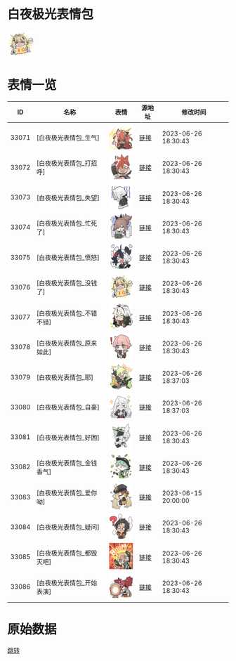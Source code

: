 # 白夜极光表情包

<img src="./cover.png" height="60" alt="cover" />

# 表情一览

|ID|名称|表情|源地址|修改时间|
|----|----|----|----|----|
|33071|[白夜极光表情包_生气]|<img src="./pic/033071_%5B白夜极光表情包_生气%5D.png" height="60" alt="生气"/>|[链接](https://i0.hdslb.com/bfs/garb/item/9141fb5ad6a02eb711ca2d10644d4576cca7e308.png)|2023-06-26 18:30:43|
|33072|[白夜极光表情包_打招呼]|<img src="./pic/033072_%5B白夜极光表情包_打招呼%5D.png" height="60" alt="打招呼"/>|[链接](https://i0.hdslb.com/bfs/garb/item/f20b83c2e4225ba54fe5bb648ac5fc141a7e8fce.png)|2023-06-26 18:30:43|
|33073|[白夜极光表情包_失望]|<img src="./pic/033073_%5B白夜极光表情包_失望%5D.png" height="60" alt="失望"/>|[链接](https://i0.hdslb.com/bfs/garb/item/eb7f26b9fad54e68ead8671cbf648cfb9e46790b.png)|2023-06-26 18:30:43|
|33074|[白夜极光表情包_忙死了]|<img src="./pic/033074_%5B白夜极光表情包_忙死了%5D.png" height="60" alt="忙死了"/>|[链接](https://i0.hdslb.com/bfs/garb/item/75359d0497008742c25a82a6504c9c8ed0ca7d70.png)|2023-06-26 18:30:43|
|33075|[白夜极光表情包_愤怒]|<img src="./pic/033075_%5B白夜极光表情包_愤怒%5D.png" height="60" alt="愤怒"/>|[链接](https://i0.hdslb.com/bfs/garb/item/04f83740add12c8b06f032d98f963b757c34f11b.png)|2023-06-26 18:30:43|
|33076|[白夜极光表情包_没钱了]|<img src="./pic/033076_%5B白夜极光表情包_没钱了%5D.png" height="60" alt="没钱了"/>|[链接](https://i0.hdslb.com/bfs/garb/item/0fa7c5a216627b295a0e13ac8375fa97a987c0aa.png)|2023-06-26 18:30:43|
|33077|[白夜极光表情包_不错不错]|<img src="./pic/033077_%5B白夜极光表情包_不错不错%5D.png" height="60" alt="不错不错"/>|[链接](https://i0.hdslb.com/bfs/garb/item/274b08fe2d8c335674900816e3a778fdb226b099.png)|2023-06-26 18:30:43|
|33078|[白夜极光表情包_原来如此]|<img src="./pic/033078_%5B白夜极光表情包_原来如此%5D.png" height="60" alt="原来如此"/>|[链接](https://i0.hdslb.com/bfs/garb/item/9fbd7fc340a8c0fb0b05bc804f4dc0e19cf63b13.png)|2023-06-26 18:30:43|
|33079|[白夜极光表情包_耶]|<img src="./pic/033079_%5B白夜极光表情包_耶%5D.png" height="60" alt="耶"/>|[链接](https://i0.hdslb.com/bfs/garb/item/f28a998d4d806e21750232d6df74867b4332c24e.png)|2023-06-26 18:37:03|
|33080|[白夜极光表情包_自豪]|<img src="./pic/033080_%5B白夜极光表情包_自豪%5D.png" height="60" alt="自豪"/>|[链接](https://i0.hdslb.com/bfs/garb/item/60542ab759263660abcf94f57cdfd03d37ca343c.png)|2023-06-26 18:37:03|
|33081|[白夜极光表情包_好困]|<img src="./pic/033081_%5B白夜极光表情包_好困%5D.png" height="60" alt="好困"/>|[链接](https://i0.hdslb.com/bfs/garb/item/162f6da9a9096dcd19d1ecdd6b438782cb1c3799.png)|2023-06-26 18:30:43|
|33082|[白夜极光表情包_金钱香气]|<img src="./pic/033082_%5B白夜极光表情包_金钱香气%5D.png" height="60" alt="金钱香气"/>|[链接](https://i0.hdslb.com/bfs/garb/item/8366d864014adb2d188d30e2ebdc75d2cf44c203.png)|2023-06-26 18:30:43|
|33083|[白夜极光表情包_爱你呦]|<img src="./pic/033083_%5B白夜极光表情包_爱你呦%5D.png" height="60" alt="爱你呦"/>|[链接](https://i0.hdslb.com/bfs/garb/item/bcdabd013bb5f33ef81fb1678f34b8f5e34cdffe.png)|2023-06-15 20:00:00|
|33084|[白夜极光表情包_疑问]|<img src="./pic/033084_%5B白夜极光表情包_疑问%5D.png" height="60" alt="疑问"/>|[链接](https://i0.hdslb.com/bfs/garb/item/16a513247676a734d0081a9927ffb1624e24c106.png)|2023-06-26 18:30:43|
|33085|[白夜极光表情包_都毁灭吧]|<img src="./pic/033085_%5B白夜极光表情包_都毁灭吧%5D.png" height="60" alt="都毁灭吧"/>|[链接](https://i0.hdslb.com/bfs/garb/item/f6f8dcf5a0930fa882051a88687cc7833b17ff7b.png)|2023-06-26 18:30:43|
|33086|[白夜极光表情包_开始表演]|<img src="./pic/033086_%5B白夜极光表情包_开始表演%5D.png" height="60" alt="开始表演"/>|[链接](https://i0.hdslb.com/bfs/garb/item/3651b22cd2f3c2670688bf6d73e18c92d85dd931.png)|2023-06-26 18:30:43|

# 原始数据

[跳转](./raw.json)

